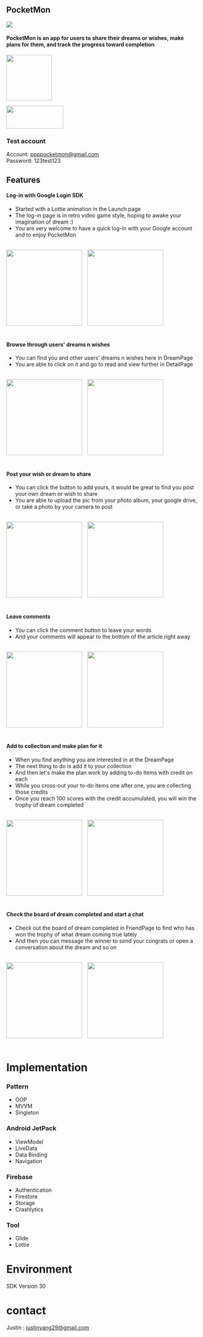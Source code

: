 
## PocketMon
![](https://img.shields.io/badge/Version-1.0.6-blue) 

#### PocketMon is an app for users to share their dreams or wishes, make plans for them, and track the progress toward completion

[<img src="https://github.com/JCpls/PocketMon/blob/main/app/src/main/res/mipmap-xxxhdpi/ic_launcher_new_santa.png" height="120" />](https://play.google.com/store/apps/details?id=com.justin.pocketmon)

[<img
src ="https://camo.githubusercontent.com/9b43e9e7bdf73be90eaee8bf94cf61440638567e/68747470733a2f2f692e696d6775722e636f6d2f49353862574c642e706e67" width="150" height="60"></a>](https://play.google.com/store/apps/details?id=com.justin.pocketmon)

### Test account<br>
Account: ppppocketmon@gmail.com <br>
Password: 123test123


## Features

#### Log-in with Google Login SDK
* Started with a Lottie animation in the Launch page 
* The log-in page is in retro video game style, hoping to awake your imagination of dream :)
* You are very welcome to have a quick log-in with your Google account and to enjoy PocketMon<br><br>

<img src="https://github.com/JCpls/PocketMon/blob/main/app/src/main/res/drawable-v24/readme_01.gif" width="200" />　<img src="https://github.com/JCpls/PocketMon/blob/main/app/src/main/res/drawable/readme_04_04.png" width="200" /><br><br>

#### Browse through users' dreams n wishes
* You can find you and other users' dreams n wishes here in DreamPage
* You are able to click on it and go to read and view further in DetailPage<br><br>

<img src="https://github.com/JCpls/PocketMon/blob/main/app/src/main/res/drawable/readme_02_01.PNG" width="200" />　<img src="https://github.com/JCpls/PocketMon/blob/main/app/src/main/res/drawable/readme_02_02.PNG" width="200" /><br><br>

#### Post your wish or dream to share 
* You can click the button to add yours, it would be great to find you post your own dream or wish to share
* You are able to upload the pic from your photo album, your google drive, or take a photo by your camera to post<br><br>

<img src="https://github.com/JCpls/PocketMon/blob/main/app/src/main/res/drawable/readme_02_04.PNG" width="200" />　<img src="https://github.com/JCpls/PocketMon/blob/main/app/src/main/res/drawable/readme_02_03.png" width="200" /><br><br>

#### Leave comments
* You can click the comment button to leave your words
* And your comments will appear to the bottom of the article right away<br><br>

<img src="https://github.com/JCpls/PocketMon/blob/main/app/src/main/res/drawable/readme_02_04.PNG" width="200" />　<img src="https://github.com/JCpls/PocketMon/blob/main/app/src/main/res/drawable/readme_02_03.png" width="200" /><br><br>

#### Add to collection and make plan for it
* When you find anything you are interested in at the DreamPage
* The next thing to do is add it to your collection
* And then let's make the plan work by adding to-do items with credit on each
* While you cross-out your to-do items one after one, you are collecting those credits
* Once you reach 100 scores with the credit accumulated, you will win the trophy of dream completed<br><br>

<img src="https://github.com/JCpls/PocketMon/blob/main/app/src/main/res/drawable-v24/readme_07.gif" width="200" />　<img src="https://github.com/JCpls/PocketMon/blob/main/app/src/main/res/drawable-v24/readme_06.gif" width="200" /><br><br>

#### Check the board of dream completed and start a chat

* Check out the board of dream completed in FriendPage to find who has won the trophy of what dream coming true lately
* And then you can message the winner to send your congrats or open a conversation about the dream and so on<br><br>

<img src="https://github.com/JCpls/PocketMon/blob/main/app/src/main/res/drawable/readme_03_03.png" width="200" />　<img src="https://github.com/JCpls/PocketMon/blob/main/app/src/main/res/drawable/readme_03_04.png" width="200" /><br><br>



# Implementation
### Pattern
* OOP
* MVVM
* Singleton
### Android JetPack
* ViewModel
* LiveData
* Data Binding
* Navigation
### Firebase
* Authentication
* Firestore
* Storage
* Crashlytics
### Tool
* Glide
* Lottie

# Environment
SDK Version 30 <br>

# contact
Justin : justinyang29@gmail.com

